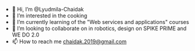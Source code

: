 - 👋 Hi, I’m @Lyudmila-Chaidak
- 👀 I’m interested in the cooking
- 🌱 I’m currently learning of the "Web services and applications" courses
- 💞️ I’m looking to collaborate on in robotics, design on SPIKE PRIME and WE DO 2.0
- 📫 How to reach me  chaidak.2019@gmail.com

<!---
Lyudmila-Chaidak/Lyudmila-Chaidak is a ✨ special ✨ repository because its `README.md` (this file) appears on your GitHub profile.
You can click the Preview link to take a look at your changes.
--->
